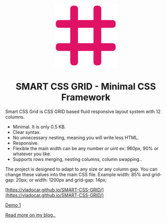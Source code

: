 <p align="center"><img src="smart-grid-logo.svg" /></p>

<h1 align="center"> SMART CSS GRID - Minimal CSS Framework </h1>

Smart CSS Grid is CSS GRID based fluid responsive layout system with 12 columns.  

* Minimal. It is only 0.5 KB. 
* Clear syntax. 
* No unnecessary nesting, meaning you will write less HTML.
* Responsive.
* Flexible the main width can be any number or uint ex: 960px, 90% or whatever you like.
* Supports rows merging, nesting columns, column swapping..

The project is designed to adapt to any size or any column gap. You can change these values into the main CSS file. Example width: 85% and grid-gap: 20px; or width: 1200px and grid-gap: 14px;

[https://vladocar.github.io/SMART-CSS-GRID/](https://vladocar.github.io/SMART-CSS-GRID/)

[Demo 1](https://vladocar.github.io/SMART-CSS-GRID/Smart-Grid-Demo.html)

[Read more on my blog..](http://www.vcarrer.com/2018/05/smart-css-grid.html)
